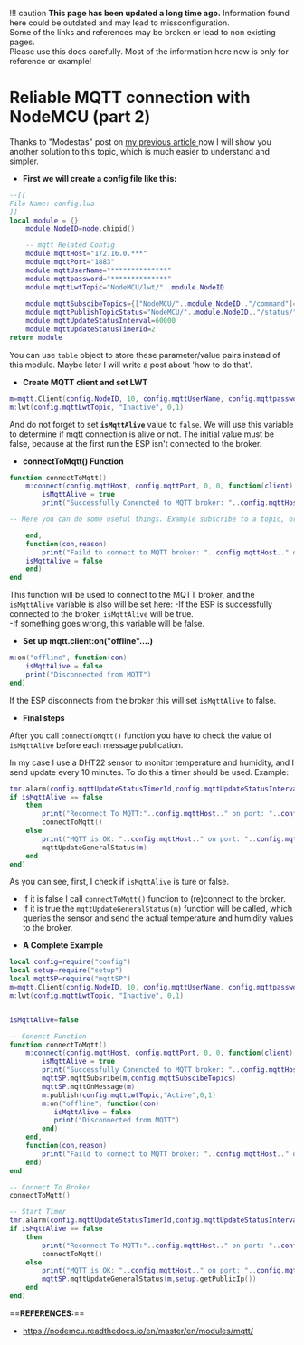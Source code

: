 !!! caution
    **This page has been updated a long time ago.**  Information found here could be outdated and may lead to missconfiguration.  
    Some of the links and references may be broken or lead to non existing pages.  
    Please use this docs carefully. Most of the information here now is only for reference or example!
    
# Reliable MQTT connection with NodeMCU (part 2)

Thanks to "Modestas" post on [my previous article ](http://blog.vinczejanos.info/2016/09/29/reliable-mqtt-conenction-with-nodemcu/) now I will show you another solution to this topic, which is much easier to understand and simpler.

* **First we will create a config file like this:**
```lua
--[[
File Name: config.lua
]]
local module = {}
    module.NodeID=node.chipid()

    -- mqtt Related Config    
    module.mqttHost="172.16.0.***"
    module.mqttPort="1883"
    module.mqttUserName="**************"
    module.mqttpassword="**************"
    module.mqttLwtTopic="NodeMCU/lwt/"..module.NodeID
  
    module.mqttSubscibeTopics={["NodeMCU/"..module.NodeID.."/command"]=0,["NodeMCU/"..module.NodeID.."/relayCh/+"]=0}
    module.mqttPublishTopicStatus="NodeMCU/"..module.NodeID.."/status/"
    module.mqttUpdateStatusInterval=60000
    module.mqttUpdateStatusTimerId=2
return module
```

You can use `table` object to store these parameter/value pairs instead of this module. Maybe later I will write a post about 'how to do that'.

* **Create MQTT client and set LWT**
```lua
m=mqtt.Client(config.NodeID, 10, config.mqttUserName, config.mqttpassword)
m:lwt(config.mqttLwtTopic, "Inactive", 0,1)
```
And do not forget to set **`isMqttAlive`** value to `false`. We will use this variable to determine if mqtt connection is alive or not. The initial value must be false, because at the first run the ESP isn't connected to the broker.

* **connectToMqtt() Function**

```lua
function connectToMqtt()
    m:connect(config.mqttHost, config.mqttPort, 0, 0, function(client) 
        isMqttAlive = true 
        print("Successfully Conencted to MQTT broker: "..config.mqttHost.." on port: "..config.mqttPort)

-- Here you can do some useful things. Example subscribe to a topic, or set up what should happen if a message is received. (`mqtt.client:on()`)

    end,
    function(con,reason)
        print("Faild to connect to MQTT broker: "..config.mqttHost.." on port: "..config.mqttPort..", Reason: "..reason)
    isMqttAlive = false
    end)
end
```

This function will be used to connect to the MQTT broker, and the `isMqttAlive` variable is also will be set here:
-If the ESP is successfully connected to the broker, `isMqttAlive` will be true.  
-If something goes wrong, this variable will be false.  


* **Set up mqtt.client:on("offline"....)**
```lua
m:on("offline", function(con) 
    isMqttAlive = false 
    print("Disconnected from MQTT")
end)
```
If the ESP disconnects from the broker this will set `isMqttAlive` to false.
 
* **Final steps**

After you call `connectToMqtt()` function you have to check the value of `isMqttAlive` before each message publication.

In my case I use a DHT22 sensor to monitor temperature and humidity, and I send update every 10 minutes. To do this a timer should be used. Example:

```lua
tmr.alarm(config.mqttUpdateStatusTimerId,config.mqttUpdateStatusInterval, tmr.ALARM_AUTO, function()
if isMqttAlive == false
    then
        print("Reconnect To MQTT:"..config.mqttHost.." on port: "..config.mqttPort)
        connectToMqtt()
    else
        print("MQTT is OK: "..config.mqttHost.." on port: "..config.mqttPort)
        mqttUpdateGeneralStatus(m)
    end
end)
```

As you can see, first,  I check if `isMqttAlive` is ture or false.
- If it is false I call `connectToMqtt()` function to (re)connect to the broker.  
- If it is true the `mqttUpdateGeneralStatus(m)` function will be called, which queries the sensor and send the actual temperature and humidity values to the broker.

* **A Complete Example**

```lua
local config=require("config")
local setup=require("setup")
local mqttSP=require("mqttSP")
m=mqtt.Client(config.NodeID, 10, config.mqttUserName, config.mqttpassword)
m:lwt(config.mqttLwtTopic, "Inactive", 0,1)


isMqttAlive=false

-- Conenct Function
function connectToMqtt()
    m:connect(config.mqttHost, config.mqttPort, 0, 0, function(client) 
        isMqttAlive = true 
        print("Successfully Conencted to MQTT broker: "..config.mqttHost.." on port: "..config.mqttPort)
        mqttSP.mqttSubsribe(m,config.mqttSubscibeTopics)
        mqttSP.mqttOnMessage(m)
        m:publish(config.mqttLwtTopic,"Active",0,1)
        m:on("offline", function(con) 
           isMqttAlive = false 
           print("Disconnected from MQTT")
        end)
    end,
    function(con,reason)
        print("Faild to connect to MQTT broker: "..config.mqttHost.." on port: "..config.mqttPort..", Reason: "..reason)
    end)
end

-- Connect To Broker
connectToMqtt()

-- Start Timer
tmr.alarm(config.mqttUpdateStatusTimerId,config.mqttUpdateStatusInterval, tmr.ALARM_AUTO, function()
if isMqttAlive == false
    then
        print("Reconnect To MQTT:"..config.mqttHost.." on port: "..config.mqttPort)
        connectToMqtt()
    else
        print("MQTT is OK: "..config.mqttHost.." on port: "..config.mqttPort)
        mqttSP.mqttUpdateGeneralStatus(m,setup.getPublicIp())
    end
end)
```
==**REFERENCES:**==

* https://nodemcu.readthedocs.io/en/master/en/modules/mqtt/




















